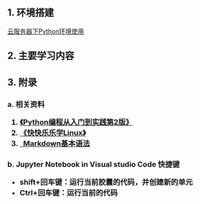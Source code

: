 <!DOCTYPE html>
<html lang="en">

<head>
    <meta charset="UTF-8">
    <meta http-equiv="X-UA-Compatible" content="IE=edge">
    <meta name="viewport" content="width=device-width, initial-scale=1.0">
    <title>Python基础</title>
</head>

<body>
    <h2>
        1. 环境搭建
    </h2>
    <a href="https://jhzxy4odk0.feishu.cn/wiki/wikcnO5QRv6AgqxG9w1n8oDpM3b" alt="Python云服务器环境">云服务器下Python环境使用</a>
    <h2>
        2. 主要学习内容
    </h2>
    <h2>
        3. 附录
    </h2>
    <h3>
        a. 相关资料
        <ol>
            <li><a href="https://jhzxy4odk0.feishu.cn/wiki/wikcnE1N2WdiLmx2wEsxq7MNXPh">《Python编程从入门到实践第2版》</a></li>
            <li><a href="https://jhzxy4odk0.feishu.cn/wiki/wikcnGiv1aZCqwMTNsdjnN5iqoe">《快快乐乐学Linux》</a></li>
            <li><a href="https://markdown.com.cn/basic-syntax/" alt="markdown的基本语法">&nbsp;&nbsp;Markdown基本语法</a></li>
        </ol>
    </h3>
    <h3>
        b. Jupyter Notebook in Visual studio Code 快捷键
        <ul>
            <li>shift+回车键：运行当前胶囊的代码，并创建新的单元</li>
            <li>Ctrl+回车键：运行当前的代码</li>
        </ul>
    </h3>

</body>

</html>